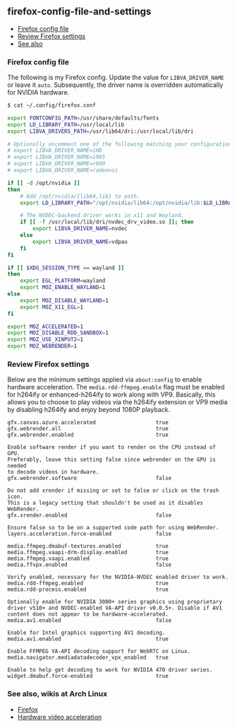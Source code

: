 ## firefox-config-file-and-settings

* [Firefox config file](#config)
* [Review Firefox settings](#settings)
* [See also](#wikis)

### <a id="config">Firefox config file

The following is my Firefox config. Update the value for `LIBVA_DRIVER_NAME` or leave it `auto`. Subsequently, the driver name is overridden automatically for NVIDIA hardware.

```bash
$ cat ~/.config/firefox.conf

export FONTCONFIG_PATH=/usr/share/defaults/fonts
export LD_LIBRARY_PATH=/usr/local/lib
export LIBVA_DRIVERS_PATH=/usr/lib64/dri:/usr/local/lib/dri

# Optionally uncomment one of the following matching your configuration.
# export LIBVA_DRIVER_NAME=iHD
# export LIBVA_DRIVER_NAME=i965
# export LIBVA_DRIVER_NAME=r600
# export LIBVA_DRIVER_NAME=radeonsi

if [[ -d /opt/nvidia ]]
then
    # Add /opt/nvidia/{lib64,lib} to path.
    export LD_LIBRARY_PATH="/opt/nvidia/lib64:/opt/nvidia/lib:$LD_LIBRARY_PATH"

    # The NVDEC-backend driver works in x11 and Wayland.
    if [[ -f /usr/local/lib/dri/nvdec_drv_video.so ]]; then
        export LIBVA_DRIVER_NAME=nvdec
    else
        export LIBVA_DRIVER_NAME=vdpau
    fi
fi

if [[ $XDG_SESSION_TYPE == wayland ]]
then
    export EGL_PLATFORM=wayland
    export MOZ_ENABLE_WAYLAND=1
else
    export MOZ_DISABLE_WAYLAND=1
    export MOZ_X11_EGL=1
fi

export MOZ_ACCELERATED=1
export MOZ_DISABLE_RDD_SANDBOX=1
export MOZ_USE_XINPUT2=1
export MOZ_WEBRENDER=1
```

### <a id="settings">Review Firefox settings

Below are the minimum settings applied via `about:config` to enable hardware acceleration. The `media.rdd-ffmpeg.enable` flag must be enabled for h264ify or enhanced-h264ify to work along with VP9. Basically, this allows you to choose to play videos via the h264ify extension or VP9 media by disabling h264ify and enjoy beyond 1080P playback.

```text
gfx.canvas.azure.accelerated                   true
gfx.webrender.all                              true
gfx.webrender.enabled                          true

Enable software render if you want to render on the CPU instead of GPU.
Preferably, leave this setting false since webrender on the GPU is needed
to decode videos in hardware.
gfx.webrender.software                         false

Do not add xrender if missing or set to false or click on the trash icon.
This is a legacy setting that shouldn't be used as it disables WebRender.
gfx.xrender.enabled                            false

Ensure false so to be on a supported code path for using WebRender.
layers.acceleration.force-enabled              false

media.ffmpeg.dmabuf-textures.enabled           true
media.ffmpeg.vaapi-drm-display.enabled         true
media.ffmpeg.vaapi.enabled                     true
media.ffvpx.enabled                            false

Verify enabled, necessary for the NVIDIA-NVDEC enabled driver to work.
media.rdd-ffmpeg.enabled                       true
media.rdd-process.enabled                      true

Optionally enable for NVIDIA 3000+ series graphics using proprietary
driver v510+ and NVDEC-enabled VA-API driver v0.0.5+. Disable if AV1
content does not appear to be hardware-accelerated.
media.av1.enabled                              false

Enable for Intel graphics supporting AV1 decoding.
media.av1.enabled                              true

Enable FFMPEG VA-API decoding support for WebRTC on Linux.
media.navigator.mediadatadecoder_vpx_enabled   true

Enable to help get decoding to work for NVIDIA 470 driver series.
widget.dmabuf.force-enabled                    true
```

### <a id="wikis">See also, wikis at Arch Linux

* [Firefox](https://wiki.archlinux.org/title/Firefox)
* [Hardware video acceleration](https://wiki.archlinux.org/title/Hardware_video_acceleration)

